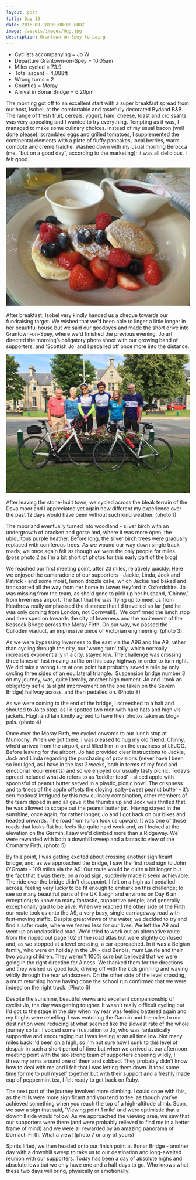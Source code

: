 ```yaml
---
layout: post
title: Day 13
date: 2016-08-18T00:00:00.000Z
image: /assets/images/hug.jpg
description: Grantown-on-Spey to Lairg
---
```



* Cyclists accompanying = Jo W
* Departure Grantown-on-Spey = 10.05am
* Miles cycled = 73.9
* Total ascent = 4,088ft
* Wrong turns = 2
* Counties = Moray
* Arrival in Bonar Bridge = 6.20pm


The morning got off to an excellent start with a super breakfast spread from our host, Isobel, at the comfortable and tastefully decorated Bydand B&B. The range of fresh fruit, cereals, yogurt, ham, cheese, toast and croissants was very appealing and I wanted to try everything. Tempting as it was, I managed to make some culinary choices. Instead of my usual bacon (well done please), scrambled eggs and grilled tomatoes, I supplemented the continental elements with a plate of fluffy pancakes, local berries, warm compote and cr&egrave;me fraiche. Washed down with my usual morning Berocca (me, “but on a good day”, according to the marketing); it was all delicious. I felt good.

![](/uploads/versions/breakfast---x----1280-960x---.jpg)

After breakfast, Isobel very kindly handed us a cheque towards our fundraising target. We wished that we’d been able to linger a little longer in her beautiful house but we said our goodbyes and made the short drive into Grantown-on-Spey, where we'd finished the previous evening. Jo art directed the morning’s obligatory photo shoot with our growing band of supporters, and 'Scottish Jo' and I pedalled off once more into the distance.

![](/uploads/versions/img-4633---x----1280-960x---.jpg)

After leaving the stone-built town, we cycled across the bleak terrain of the Dava moor and I appreciated yet again how different my experience over the past 12 days would have been without such kind weather. (photo 1)

The moorland eventually turned into woodland - silver birch with an undergrowth of bracken and gorse and, where it was more open, the ubiquitous purple heather. Before long, the silver birch trees were gradually replaced with coniferous trees. As we wound our way down single track roads, we once again felt as though we were the only people for miles. (poss photo 2 as I'm a bit short of photos for this early part of the blog)

We reached our first meeting point, after 23 miles, relatively quickly. Here we enjoyed the camaraderie of our supporters - Jackie, Linda, Jock and Patrick - and some moist, lemon drizzle cake, which Jackie had baked and transported all the way from her home in Lower Heyford in Oxfordshire. Jo was missing from the team, as she'd gone to pick up her husband, ‘Chinny,’ from Inverness airport. The fact that he was flying up to meet us from Heathrow really emphasised the distance that I'd travelled so far (and he was only coming from London, not Cornwall!).  We confirmed the lunch stop and then sped on towards the city of Inverness and the excitement of the Kessock Bridge across the Moray Firth. On our way, we passed the Culloden viaduct, an impressive piece of Victorian engineering. (photo 3).

As we were bypassing Inverness to the east via the A96 and the A9, rather than cycling through the city, our 'wrong turn' tally, which normally increases exponentially in a city, stayed low. The challenge was crossing three lanes of fast moving traffic on this busy highway in order to turn right. We did take a wrong turn at one point but probably saved a mile by only cycling three sides of an equilateral triangle.  Suspension bridge number 3 on my journey, was, quite literally, another high moment. Jo and I took an obligatory selfie (a slight improvement on the one taken on the Severn Bridge) halfway across, and then pedalled on. (Photo 8)

As we were coming to the end of the bridge, I screeched to a halt and shouted to Jo to stop, as I’d spotted two men with hard hats and high vis jackets. Hugh and Iain kindly agreed to have their photos taken as blog-pals. (photo 4)

Once over the Moray Firth, we cycled onwards to our lunch stop at Munlochy. When we got there, I was pleased to hug my old friend, Chinny, who’d arrived from the airport, and filled him in on the craziness of LEJOG. Before leaving for the airport, Jo had provided clear instructions to Jackie, Jock and Linda regarding the purchasing of provisions (never have I been so indulged, as I have in the last 2 weeks, both in terms of my food and emotional requirements) and so we enjoyed our usually tasty picnic. Today’s spread included what Jo refers to as 'toddler food' - sliced apple with spoonsful of peanut butter served in a plastic, picnic bowl. The crispness and tartness of the apple offsets the cloying, salty-sweet peanut butter – it’s scrumptious! Intrigued by this new culinary combination, other members of the team dipped in and all gave it the thumbs up and Jock was thrilled that he was allowed to scrape out the peanut butter jar.  Having stayed in the sunshine, once again, for rather longer, Jo and I got back on our bikes and headed onwards. The road from lunch took us upward. It was one of those roads that looks flat but feels like quite hard work and, as I looked at the elevation on the Garmin, I saw we'd climbed more than a Ridgeway. We were rewarded with both a downhill sweep and a fantastic view of the Cromarty Firth. (photo 5)

By this point, I was getting excited about crossing another significant bridge, and, as we approached the bridge, I saw the first road sign to John O'Groats - 109 miles via the A9. Our route would be quite a bit longer but the fact that it was there, on a road sign, suddenly made it seem achievable. The ride over the bridge didn't disappoint. I felt on a high as I pedalled across, feeling very lucky to be fit enough to embark on this challenge; to see so many beautiful parts of the UK (Leigh and environs on Day 6 an exception); to know so many fantastic, supportive people; and generally exceptionally glad to be alive. When we reached the other side of the Firth, our route took us onto the A9, a very busy, single carriageway road with fast-moving traffic. Despite great views of the water, we decided to try and find a safer route, where we feared less for our lives. We left the A9 and went up an unclassified road. We'd tried to work out an alternative route from the ripped out page 102 of the road atlas but were slightly confused and, as we stopped at a level crossing, a car approached. In it was a Belgian family, who were on holiday in the UK - dad Benois, mum Laurie and their two young children. They weren't 100% sure but believed that we were going in the right direction for Alness. We thanked them for the directions and they wished us good luck, driving off with the kids grinning and waving wildly through the rear windscreen. On the other side of the level crossing, a mum returning home having done the school run confirmed that we were indeed on the right track. (Photo 6)

Despite the sunshine, beautiful views and excellent companionship of cyclist Jo, the day was getting tougher. It wasn't really difficult cycling but I'd got to the stage in the day when my rear was feeling battered again and my thighs were rebelling. I was watching the Garmin and the miles to our destination were reducing at what seemed like the slowest rate of the whole journey so far. I voiced some frustration to Jo, who was fantastically supportive and encouraging but I was feeling at an all time low. Not many miles back I'd been on a high, so I'm not sure how I sunk to this level of despair in such a short period of time but when we arrived at our afternoon meeting point with the six-strong team of supporters cheering wildly, I threw my arms around one of them and sobbed. They probably didn’t know how to deal with me and I felt that I was letting them down. It took some time for me to pull myself together but with their support and a freshly made cup of peppermint tea, I felt ready to get back on Ruby.

The next part of the journey involved more climbing. I could cope with this, as the hills were more significant and you tend to feel as though you’ve achieved something when you reach the top of a high-altitude climb. Soon, we saw a sign that said, 'Viewing point 1 mile' and were optimistic that a downhill ride would follow. As we approached the viewing area, we saw that our supporters were there (and were probably relieved to find me in a better frame of mind) and we were all rewarded by an amazing panorama of Dornach Firth. What a view! (photo 7 or any of yours)

Spirits lifted, we then headed onto our finish point at Bonar Bridge - another day with a downhill sweep to take us to our destination and long-awaited reunion with our supporters. Today has been a day of absolute highs and absolute lows but we only have one and a half days to go. Who knows what these two days will bring, physically or emotionally!